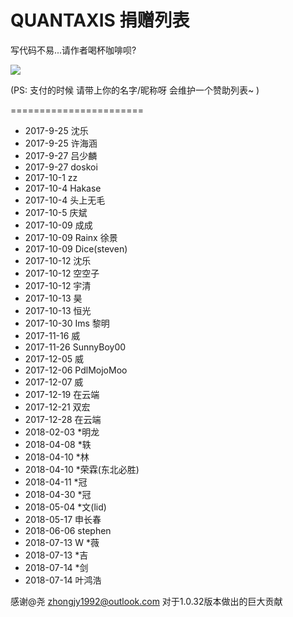 # QUANTAXIS 捐赠列表

写代码不易...请作者喝杯咖啡呗?


![](http://pic.yutiansut.com/alipay.png)

(PS: 支付的时候 请带上你的名字/昵称呀 会维护一个赞助列表~ )

=======================

- 2017-9-25 沈乐
- 2017-9-25 许海涵
- 2017-9-27 吕少麟
- 2017-9-27 doskoi
- 2017-10-1 zz
- 2017-10-4 Hakase
- 2017-10-4 头上无毛
- 2017-10-5 庆斌
- 2017-10-09 成成
- 2017-10-09 Rainx 徐景
- 2017-10-09 Dice(steven)
- 2017-10-12 沈乐
- 2017-10-12 空空子
- 2017-10-12 宇清
- 2017-10-13 昊
- 2017-10-13 恒光
- 2017-10-30 Ims 黎明
- 2017-11-16 威
- 2017-11-26 SunnyBoy00
- 2017-12-05 威
- 2017-12-06 PdlMojoMoo
- 2017-12-07 威
- 2017-12-19 在云端
- 2017-12-21 双宏
- 2017-12-28 在云端
- 2018-02-03 *明龙
- 2018-04-08 *轶
- 2018-04-10 *林
- 2018-04-10 *荣霖(东北必胜)
- 2018-04-11 *冠
- 2018-04-30 *冠
- 2018-05-04 *文(lid)
- 2018-05-17 申长春
- 2018-06-06 stephen
- 2018-07-13 W *薇
- 2018-07-13 *吉
- 2018-07-14 *剑 
- 2018-07-14 叶鸿浩

感谢@尧 zhongjy1992@outlook.com 对于1.0.32版本做出的巨大贡献
